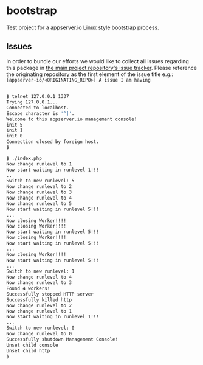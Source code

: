 # bootstrap

Test project for a appserver.io Linux style bootstrap process.


## Issues
In order to bundle our efforts we would like to collect all issues regarding this package in [the main project repository's issue tracker](https://github.com/appserver-io/appserver/issues).
Please reference the originating repository as the first element of the issue title e.g.:
`[appserver-io/<ORIGINATING_REPO>] A issue I am having`

##

```sh
$ telnet 127.0.0.1 1337
Trying 127.0.0.1...
Connected to localhost.
Escape character is '^]'.
Welcome to this appserver.io management console!
init 5
init 1
init 0
Connection closed by foreign host.
$
```

```sh
$ ./index.php 
Now change runlevel to 1
Now start waiting in runlevel 1!!!
..
Switch to new runlevel: 5
Now change runlevel to 2
Now change runlevel to 3
Now change runlevel to 4
Now change runlevel to 5
Now start waiting in runlevel 5!!!
...
Now closing Worker!!!!
Now closing Worker!!!!
Now start waiting in runlevel 5!!!
Now closing Worker!!!!
Now start waiting in runlevel 5!!!
...
Now closing Worker!!!!
Now start waiting in runlevel 5!!!
...
Switch to new runlevel: 1
Now change runlevel to 4
Now change runlevel to 3
Found 4 workers!
Successfully stopped HTTP server
Successfully killed http
Now change runlevel to 2
Now change runlevel to 1
Now start waiting in runlevel 1!!!
...
Switch to new runlevel: 0
Now change runlevel to 0
Successfully shutdown Management Console!
Unset child console
Unset child http
$
```
